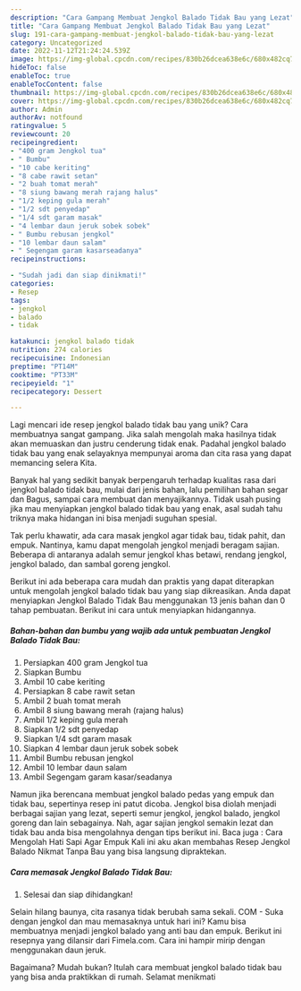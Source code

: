 ```yaml
---
description: "Cara Gampang Membuat Jengkol Balado Tidak Bau yang Lezat"
title: "Cara Gampang Membuat Jengkol Balado Tidak Bau yang Lezat"
slug: 191-cara-gampang-membuat-jengkol-balado-tidak-bau-yang-lezat
category: Uncategorized
date: 2022-11-12T21:24:24.539Z
image: https://img-global.cpcdn.com/recipes/830b26dcea638e6c/680x482cq70/jengkol-balado-tidak-bau-foto-resep-utama.jpg
hideToc: false
enableToc: true
enableTocContent: false
thumbnail: https://img-global.cpcdn.com/recipes/830b26dcea638e6c/680x482cq70/jengkol-balado-tidak-bau-foto-resep-utama.jpg
cover: https://img-global.cpcdn.com/recipes/830b26dcea638e6c/680x482cq70/jengkol-balado-tidak-bau-foto-resep-utama.jpg
author: Admin
authorAv: notfound
ratingvalue: 5
reviewcount: 20
recipeingredient:
- "400 gram Jengkol tua"
- " Bumbu"
- "10 cabe keriting"
- "8 cabe rawit setan"
- "2 buah tomat merah"
- "8 siung bawang merah rajang halus"
- "1/2 keping gula merah"
- "1/2 sdt penyedap"
- "1/4 sdt garam masak"
- "4 lembar daun jeruk sobek sobek"
- " Bumbu rebusan jengkol"
- "10 lembar daun salam"
- " Segengam garam kasarseadanya"
recipeinstructions:

- "Sudah jadi dan siap dinikmati!"
categories:
- Resep
tags:
- jengkol
- balado
- tidak

katakunci: jengkol balado tidak 
nutrition: 274 calories
recipecuisine: Indonesian
preptime: "PT14M"
cooktime: "PT33M"
recipeyield: "1"
recipecategory: Dessert

---
```





Lagi mencari ide resep jengkol balado tidak bau yang unik? Cara membuatnya sangat gampang. Jika salah mengolah maka hasilnya tidak akan memuaskan dan justru cenderung tidak enak. Padahal jengkol balado tidak bau yang enak selayaknya mempunyai aroma dan cita rasa yang dapat memancing selera Kita.





Banyak hal yang sedikit banyak berpengaruh terhadap kualitas rasa dari jengkol balado tidak bau, mulai dari jenis bahan, lalu pemilihan bahan segar dan Bagus, sampai cara membuat dan menyajikannya. Tidak usah pusing jika mau menyiapkan jengkol balado tidak bau yang enak,      asal sudah tahu triknya maka hidangan ini bisa menjadi suguhan spesial.














Tak perlu khawatir, ada cara masak jengkol agar tidak bau, tidak pahit, dan empuk. Nantinya, kamu dapat mengolah jengkol menjadi beragam sajian. Beberapa di antaranya adalah semur jengkol khas betawi, rendang jengkol, jengkol balado, dan sambal goreng jengkol.






Berikut ini ada beberapa cara mudah dan praktis yang dapat diterapkan untuk mengolah jengkol balado tidak bau yang siap dikreasikan. Anda dapat menyiapkan Jengkol Balado Tidak Bau menggunakan 13 jenis bahan dan 0 tahap pembuatan. Berikut ini cara untuk menyiapkan hidangannya.

<!--inarticleads1-->

##### Bahan-bahan dan bumbu yang wajib ada untuk pembuatan Jengkol Balado Tidak Bau:

1. Persiapkan 400 gram Jengkol tua
1. Siapkan  Bumbu
1. Ambil 10 cabe keriting
1. Persiapkan 8 cabe rawit setan
1. Ambil 2 buah tomat merah
1. Ambil 8 siung bawang merah (rajang halus)
1. Ambil 1/2 keping gula merah
1. Siapkan 1/2 sdt penyedap
1. Siapkan 1/4 sdt garam masak
1. Siapkan 4 lembar daun jeruk sobek sobek
1. Ambil  Bumbu rebusan jengkol
1. Ambil 10 lembar daun salam
1. Ambil  Segengam garam kasar/seadanya


Namun jika berencana membuat jengkol balado pedas yang empuk dan tidak bau, sepertinya resep ini patut dicoba. Jengkol bisa diolah menjadi berbagai sajian yang lezat, seperti semur jengkol, jengkol balado, jengkol goreng dan lain sebagainya. Nah, agar sajian jengkol semakin lezat dan tidak bau anda bisa mengolahnya dengan tips berikut ini. Baca juga : Cara Mengolah Hati Sapi Agar Empuk Kali ini aku akan membahas Resep Jengkol Balado Nikmat Tanpa Bau yang bisa langsung dipraktekan. 

<!--inarticleads2-->

##### Cara memasak Jengkol Balado Tidak Bau:


1. Selesai dan siap dihidangkan!

Selain hilang baunya, cita rasanya tidak berubah sama sekali. COM - Suka dengan jengkol dan mau memasaknya untuk hari ini? Kamu bisa membuatnya menjadi jengkol balado yang anti bau dan empuk. Berikut ini resepnya yang dilansir dari Fimela.com. Cara ini hampir mirip dengan menggunakan daun jeruk. 

Bagaimana? Mudah bukan? Itulah cara membuat jengkol balado tidak bau yang bisa anda praktikkan di rumah. Selamat menikmati
